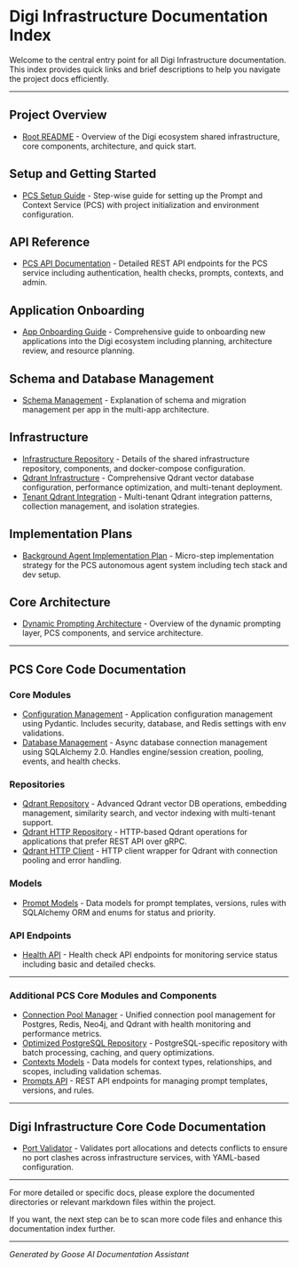 # Digi Infrastructure Documentation Index

Welcome to the central entry point for all Digi Infrastructure documentation. This index provides quick links and brief descriptions to help you navigate the project docs efficiently.

---

## Project Overview

- [Root README](./README.md) - Overview of the Digi ecosystem shared infrastructure, core components, architecture, and quick start.

## Setup and Getting Started

- [PCS Setup Guide](./pcs/SETUP.md) - Step-wise guide for setting up the Prompt and Context Service (PCS) with project initialization and environment configuration.

## API Reference

- [PCS API Documentation](./pcs/docs/API_DOCUMENTATION.md) - Detailed REST API endpoints for the PCS service including authentication, health checks, prompts, contexts, and admin.

## Application Onboarding

- [App Onboarding Guide](./docs/APP_ONBOARDING.md) - Comprehensive guide to onboarding new applications into the Digi ecosystem including planning, architecture review, and resource planning.

## Schema and Database Management

- [Schema Management](./docs/SCHEMA_MANAGEMENT.md) - Explanation of schema and migration management per app in the multi-app architecture.

## Infrastructure

- [Infrastructure Repository](./docs/INFRASTRUCTURE_REPOSITORY.md) - Details of the shared infrastructure repository, components, and docker-compose configuration.
- [Qdrant Infrastructure](./docs/QDRANT_INFRASTRUCTURE.md) - Comprehensive Qdrant vector database configuration, performance optimization, and multi-tenant deployment.
- [Tenant Qdrant Integration](./docs/TENANT_QDRANT_INTEGRATION.md) - Multi-tenant Qdrant integration patterns, collection management, and isolation strategies.

## Implementation Plans

- [Background Agent Implementation Plan](./docs/BACKGROUND_AGENT_IMPLEMENTATION_PLAN.md) - Micro-step implementation strategy for the PCS autonomous agent system including tech stack and dev setup.

## Core Architecture

- [Dynamic Prompting Architecture](./docs/DYNAMIC_PROMPTING_ARCHITECTURE.md) - Overview of the dynamic prompting layer, PCS components, and service architecture.

---

## PCS Core Code Documentation

### Core Modules

- [Configuration Management](./pcs/src/pcs/core/config.py) - Application configuration management using Pydantic. Includes security, database, and Redis settings with env validations.
- [Database Management](./pcs/src/pcs/core/database.py) - Async database connection management using SQLAlchemy 2.0. Handles engine/session creation, pooling, events, and health checks.

### Repositories

- [Qdrant Repository](./pcs/src/pcs/repositories/qdrant_repo.py) - Advanced Qdrant vector DB operations, embedding management, similarity search, and vector indexing with multi-tenant support.
- [Qdrant HTTP Repository](./pcs/src/pcs/repositories/qdrant_http_repo.py) - HTTP-based Qdrant operations for applications that prefer REST API over gRPC.
- [Qdrant HTTP Client](./pcs/src/pcs/repositories/qdrant_http_client.py) - HTTP client wrapper for Qdrant with connection pooling and error handling.

### Models

- [Prompt Models](./pcs/src/pcs/models/prompts.py) - Data models for prompt templates, versions, rules with SQLAlchemy ORM and enums for status and priority.

### API Endpoints

- [Health API](./pcs/src/pcs/api/v1/health.py) - Health check API endpoints for monitoring service status including basic and detailed checks.

---

### Additional PCS Core Modules and Components

- [Connection Pool Manager](./pcs/src/pcs/core/connection_pool_manager.py) - Unified connection pool management for Postgres, Redis, Neo4j, and Qdrant with health monitoring and performance metrics.
- [Optimized PostgreSQL Repository](./pcs/src/pcs/repositories/postgres_repo.py) - PostgreSQL-specific repository with batch processing, caching, and query optimizations.
- [Contexts Models](./pcs/src/pcs/models/contexts.py) - Data models for context types, relationships, and scopes, including validation schemas.
- [Prompts API](./pcs/src/pcs/api/v1/prompts.py) - REST API endpoints for managing prompt templates, versions, and rules.

---

## Digi Infrastructure Core Code Documentation

- [Port Validator](./port-management/digi-infrastructure/port-validator.py) - Validates port allocations and detects conflicts to ensure no port clashes across infrastructure services, with YAML-based configuration.

---

For more detailed or specific docs, please explore the documented directories or relevant markdown files within the project.

If you want, the next step can be to scan more code files and enhance this documentation index further.

---

_Generated by Goose AI Documentation Assistant_

